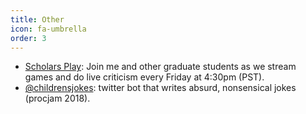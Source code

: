 ```yaml
---
title: Other
icon: fa-umbrella
order: 3
---
```


* [Scholars Play](https://www.twitch.tv/scholarsplay): Join me and other graduate students as we stream games and do live criticism every Friday at 4:30pm (PST).
* [@childrensjokes](https://twitter.com/ChildrensJokes): twitter bot that writes absurd, nonsensical jokes (procjam 2018).
